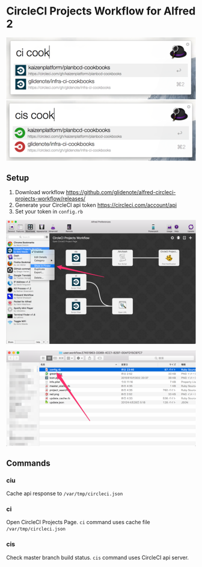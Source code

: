 # CircleCI Projects Workflow for Alfred 2


![]( ./images/alfred-circleci-projects-workflow00.png)
![]( ./images/alfred-circleci-projects-workflow01.png)

## Setup

1. Download workflow https://github.com/glidenote/alfred-circleci-projects-workflow/releases/
1. Generate your CircleCI api token https://circleci.com/account/api
1. Set your token in `config.rb`

![]( ./images/alfred-circleci-projects-workflow10.png)

![]( ./images/alfred-circleci-projects-workflow11.png)

## Commands

### ciu

Cache api response to `/var/tmp/circleci.json`

### ci

Open CircleCI Projects Page.
`ci` command uses cache file `/var/tmp/circleci.json`

### cis

Check master branch build status.
`cis` command uses CircleCI api server.



